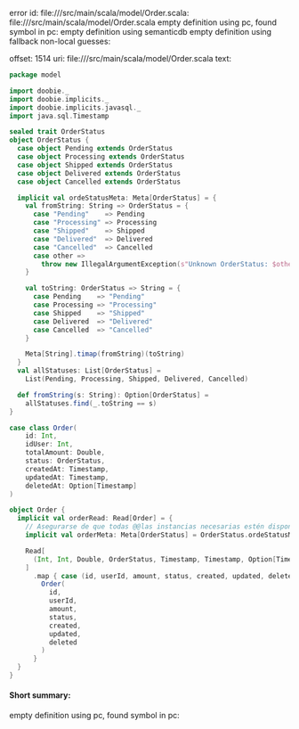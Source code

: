 error id: file://<WORKSPACE>/src/main/scala/model/Order.scala:
file://<WORKSPACE>/src/main/scala/model/Order.scala
empty definition using pc, found symbol in pc: 
empty definition using semanticdb
empty definition using fallback
non-local guesses:

offset: 1514
uri: file://<WORKSPACE>/src/main/scala/model/Order.scala
text:
```scala
package model

import doobie._
import doobie.implicits._
import doobie.implicits.javasql._
import java.sql.Timestamp

sealed trait OrderStatus
object OrderStatus {
  case object Pending extends OrderStatus
  case object Processing extends OrderStatus
  case object Shipped extends OrderStatus
  case object Delivered extends OrderStatus
  case object Cancelled extends OrderStatus

  implicit val ordeStatusMeta: Meta[OrderStatus] = {
    val fromString: String => OrderStatus = {
      case "Pending"    => Pending
      case "Processing" => Processing
      case "Shipped"    => Shipped
      case "Delivered"  => Delivered
      case "Cancelled"  => Cancelled
      case other =>
        throw new IllegalArgumentException(s"Unknown OrderStatus: $other")
    }

    val toString: OrderStatus => String = {
      case Pending    => "Pending"
      case Processing => "Processing"
      case Shipped    => "Shipped"
      case Delivered  => "Delivered"
      case Cancelled  => "Cancelled"
    }

    Meta[String].timap(fromString)(toString)
  }
  val allStatuses: List[OrderStatus] =
    List(Pending, Processing, Shipped, Delivered, Cancelled)

  def fromString(s: String): Option[OrderStatus] =
    allStatuses.find(_.toString == s)
}

case class Order(
    id: Int,
    idUser: Int,
    totalAmount: Double,
    status: OrderStatus,
    createdAt: Timestamp,
    updatedAt: Timestamp,
    deletedAt: Option[Timestamp]
)

object Order {
  implicit val orderRead: Read[Order] = {
    // Asegurarse de que todas @@las instancias necesarias estén disponibles
    implicit val orderMeta: Meta[OrderStatus] = OrderStatus.ordeStatusMeta

    Read[
      (Int, Int, Double, OrderStatus, Timestamp, Timestamp, Option[Timestamp])
    ]
      .map { case (id, userId, amount, status, created, updated, deleted) =>
        Order(
          id,
          userId,
          amount,
          status,
          created,
          updated,
          deleted
        )
      }
  }
}

```


#### Short summary: 

empty definition using pc, found symbol in pc: 